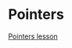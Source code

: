 # Pointers

[Pointers lesson](https://quii.gitbook.io/learn-go-with-tests/go-fundamentals/pointers-and-errors)